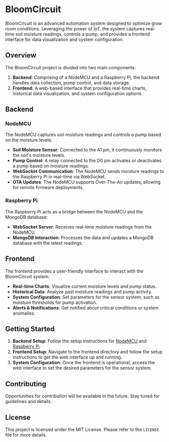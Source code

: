 # BloomCircuit

BloomCircuit is an advanced automation system designed to optimize grow room conditions. Leveraging the power of IoT, the system captures real-time soil moisture readings, controls a pump, and provides a frontend interface for data visualization and system configuration.

## Overview

The BloomCircuit project is divided into two main components:

1. **Backend**: Comprising of a NodeMCU and a Raspberry Pi, the backend handles data collection, pump control, and data storage.
2. **Frontend**: A web-based interface that provides real-time charts, historical data visualization, and system configuration options.

## Backend

### NodeMCU

The NodeMCU captures soil moisture readings and controls a pump based on the moisture levels:

- **Soil Moisture Sensor**: Connected to the A1 pin, it continuously monitors the soil's moisture levels.
- **Pump Control**: A relay connected to the D0 pin activates or deactivates a pump based on moisture readings.
- **WebSocket Communication**: The NodeMCU sends moisture readings to the Raspberry Pi in real-time via WebSocket.
- **OTA Updates**: The NodeMCU supports Over-The-Air updates, allowing for remote firmware deployments.

### Raspberry Pi

The Raspberry Pi acts as a bridge between the NodeMCU and the MongoDB database:

- **WebSocket Server**: Receives real-time moisture readings from the NodeMCU.
- **MongoDB Interaction**: Processes the data and updates a MongoDB database with the latest readings.

## Frontend

The frontend provides a user-friendly interface to interact with the BloomCircuit system:

- **Real-time Charts**: Visualize current moisture levels and pump status.
- **Historical Data**: Analyze past moisture readings and pump activity.
- **System Configuration**: Set parameters for the sensor system, such as moisture thresholds for pump activation.
- **Alerts & Notifications**: Get notified about critical conditions or system anomalies.

## Getting Started

1. **Backend Setup**: Follow the setup instructions for [NodeMCU](/backend/nodemcu/README.md) and [Raspberry Pi](/backend/rpi/README.md).
2. **Frontend Setup**: Navigate to the frontend directory and follow the setup instructions to get the web interface up and running.
3. **System Configuration**: Once the frontend is operational, access the web interface to set the desired parameters for the sensor system.

## Contributing

Opportunities for contribution will be available in the future. Stay tuned for guidelines and details.

## License

This project is licensed under the MIT License. Please refer to the `LICENSE` file for more details.

